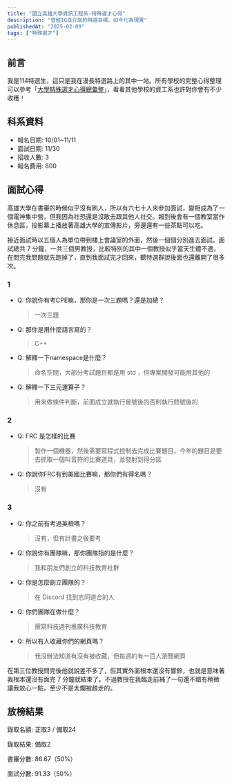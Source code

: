 ```yaml
---
title: "國立高雄大學資訊工程系-特殊選才心得"
description: "曾經IG自介寫的特選目標，如今化為現實"
publishedAt: "2025-02-09"
tags: ["特殊選才"]
---
```


## 前言

我是114特選生，這只是我在漫長特選路上的其中一站。所有學校的完整心得整理可以參考「[大學特殊選才心得總彙整](/blogs/special)」，看看其他學校的資工系也許對你會有不少收穫！

## 科系資料

- 報名日期: 10/01~11/11
- 面試日期: 11/30
- 招收人數: 3
- 報名費用: 800

## 面試心得

高雄大學在書審的時候似乎沒有刷人，所以有六七十人來參加面試，變相成為了一個電神集中營，但我因為社恐還是沒敢去跟其他人社交。報到後會有一個教室當作休息區，投影幕上播放著高雄大學的宣傳影片，旁邊還有一些茶點可以吃。

接近面試時以五個人為單位帶到樓上會議室的外面，然後一個個分別進去面試。面試總共 7 分鐘，一共三個男教授，比較特別的其中一個教授似乎當天生體不適，在問完我問題就先跑掉了，直到我面試完才回來，聽特選群說後面也還離開了很多次。

### 1

- Q: 你說你有考CPE嘛，那你是一次三題嗎？還是加總？
  > 一次三題
- Q: 那你是用什麼語言寫的？
  > C++
- Q: 解釋一下namespace是什麼？
  > 命名空間，大部分考試題目都是用 std ，但專案開發可能用其他的
- Q: 解釋一下三元運算子？
  > 用來做條件判斷，前面成立就執行冒號後的否則執行問號後的

### 2

- Q: FRC 是怎樣的比賽
  > 製作一個機器，然後需要寫程式控制去完成比賽題目。今年的題目是要去抓取一個叫音符的比賽道具，並發射到得分區
- Q: 你說你FRC有到美國比賽嘛，那你們有得名嗎？
  > 沒有

### 3

- Q: 你之前有考過英檢嗎？
  > 沒有，但有計畫之後要考
- Q: 你說你有團隊嘛，那你團隊指的是什麼？
  > 我和朋友們創立的科技教育社群
- Q: 你是怎麼創立團隊的？
  > 在 Discord 找到志同道合的人
- Q: 你們團隊在做什麼？
  > 撰寫科技週刊推廣科技教育
- Q: 所以有人收藏你們的網頁嗎？
  > 我沒辦法知道有沒有被收藏，但每週約有一百人瀏覽網頁

在第三位教授問完後他就說差不多了，但其實外面根本還沒有響鈴，也就是意味著我根本還沒有面完 7 分鐘就結束了。不過教授在我臨走前補了一句還不錯有稍微讓我放心一點，至少不是太爛被趕走的。

## 放榜結果

錄取名額: 正取3 / 備取24

錄取結果: 備取2

書審分數: 86.67（50%）

面試分數: 91.33（50%）
